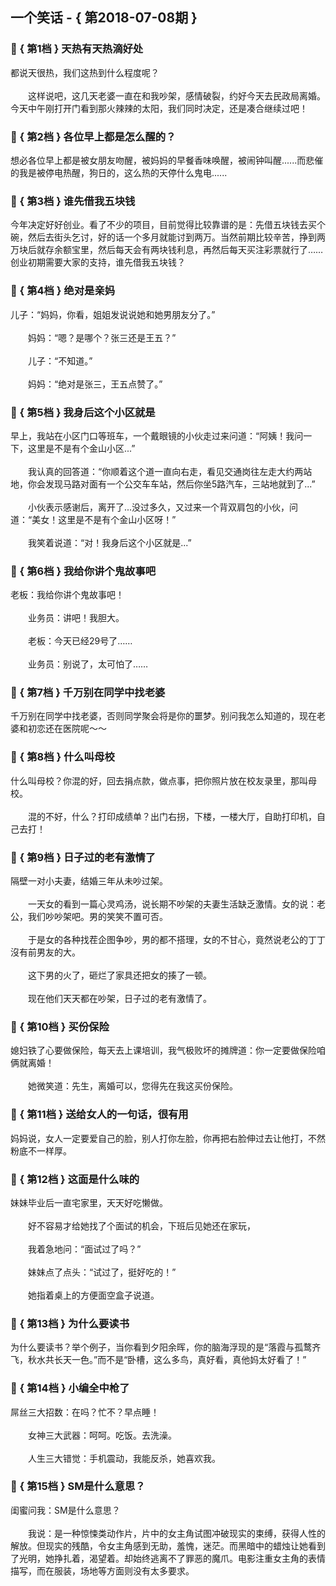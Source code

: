 ## 一个笑话 - { 第2018-07-08期 }
</hr>

### :jack_o_lantern: { 第1档 } 天热有天热滴好处
都说天很热，我们这热到什么程度呢？<br/><br/>　　这样说吧，这几天老婆一直在和我吵架，感情破裂，约好今天去民政局离婚。今天中午刚打开门看到那火辣辣的太阳，我们同时决定，还是凑合继续过吧！


### :jack_o_lantern: { 第2档 } 各位早上都是怎么醒的？
想必各位早上都是被女朋友吻醒，被妈妈的早餐香味唤醒，被闹钟叫醒......而悲催的我是被停电热醒，狗日的，这么热的天停什么鬼电......


### :jack_o_lantern: { 第3档 } 谁先借我五块钱
今年决定好好创业。看了不少的项目，目前觉得比较靠谱的是：先借五块钱去买个碗，然后去街头乞讨，好的话一个多月就能讨到两万。当然前期比较辛苦，挣到两万块后就存余额宝里，然后每天会有两块钱利息，再然后每天买注彩票就行了……创业初期需要大家的支持，谁先借我五块钱？


### :jack_o_lantern: { 第4档 } 绝对是亲妈
儿子：“妈妈，你看，姐姐发说说她和她男朋友分了。”<br/><br/>　　妈妈：“嗯？是哪个？张三还是王五？”<br/><br/>　　儿子：“不知道。”<br/><br/>　　妈妈：“绝对是张三，王五点赞了。”


### :jack_o_lantern: { 第5档 } 我身后这个小区就是
早上，我站在小区门口等班车，一个戴眼镜的小伙走过来问道：“阿姨！我问一下，这里是不是有个金山小区...”<br/><br/>　　我认真的回答道：“你顺着这个道一直向右走，看见交通岗往左走大约两站地，你会发现马路对面有一个公交车车站，然后你坐5路汽车，三站地就到了...”<br/><br/>　　小伙表示感谢后，离开了...没过多久，又过来一个背双肩包的小伙，问道：“美女！这里是不是有个金山小区呀！”<br/><br/>　　我笑着说道：“对！我身后这个小区就是...”


### :jack_o_lantern: { 第6档 } 我给你讲个鬼故事吧
老板：我给你讲个鬼故事吧！<br/><br/>　　业务员：讲吧！我胆大。<br/><br/>　　老板：今天已经29号了……<br/><br/>　　业务员：别说了，太可怕了……


### :jack_o_lantern: { 第7档 } 千万别在同学中找老婆
千万别在同学中找老婆，否则同学聚会将是你的噩梦。别问我怎么知道的，现在老婆和初恋还在医院呢～～


### :jack_o_lantern: { 第8档 } 什么叫母校
什么叫母校？你混的好，回去捐点款，做点事，把你照片放在校友录里，那叫母校。<br/><br/>　　混的不好，什么？打印成绩单？出门右拐，下楼，一楼大厅，自助打印机，自己去打！


### :jack_o_lantern: { 第9档 } 日子过的老有激情了
隔壁一对小夫妻，结婚三年从未吵过架。<br/><br/>　　一天女的看到一篇心灵鸡汤，说长期不吵架的夫妻生活缺乏激情。女的说：老公，我们吵吵架吧。男的笑笑不置可否。<br/><br/>　　于是女的各种找茬企图争吵，男的都不搭理，女的不甘心，竟然说老公的丁丁沒有前男友的大。<br/><br/>　　这下男的火了，砸烂了家具还把女的揍了一顿。<br/><br/>　　现在他们天天都在吵架，日子过的老有激情了。


### :jack_o_lantern: { 第10档 } 买份保险
媳妇铁了心要做保险，每天去上课培训，我气极败坏的摊牌道：你一定要做保险咱俩就离婚！<br/><br/>　　她微笑道：先生，离婚可以，您得先在我这买份保险。


### :jack_o_lantern: { 第11档 } 送给女人的一句话，很有用
妈妈说，女人一定要爱自己的脸，别人打你左脸，你再把右脸伸过去让他打，不然粉底不一样厚。


### :jack_o_lantern: { 第12档 } 这面是什么味的
妹妹毕业后一直宅家里，天天好吃懒做。<br/><br/>　　好不容易才给她找了个面试的机会，下班后见她还在家玩，<br/><br/>　　我着急地问：“面试过了吗？”<br/><br/>　　妹妹点了点头：“试过了，挺好吃的！”<br/><br/>　　她指着桌上的方便面空盒子说道。


### :jack_o_lantern: { 第13档 } 为什么要读书
为什么要读书？举个例子，当你看到夕阳余晖，你的脑海浮现的是“落霞与孤鹜齐飞，秋水共长天一色。”而不是“卧槽，这么多鸟，真好看，真他妈太好看了！”


### :jack_o_lantern: { 第14档 } 小编全中枪了
屌丝三大招数：在吗？忙不？早点睡！<br/><br/>　　女神三大武器：呵呵。吃饭。去洗澡。<br/><br/>　　人生三大错觉：手机震动，我能反杀，她喜欢我。


### :jack_o_lantern: { 第15档 } SM是什么意思？
闺蜜问我：SM是什么意思？<br/><br/>　　我说：是一种惊悚类动作片，片中的女主角试图冲破现实的束缚，获得人性的解放。但现实的残酷，令女主角感到无助，羞愧，迷茫。而黑暗中的蜡烛让她看到了光明，她挣扎着，渴望着。却始终逃离不了罪恶的魔爪。电影注重女主角的表情描写，而在服装，场地等方面则没有太多要求。


